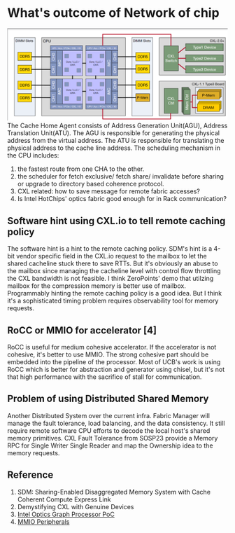# What's outcome of Network of chip 
![SPR](image.png)
The Cache Home Agent consists of Address Generation Unit(AGU), Address Translation Unit(ATU). The AGU is responsible for generating the physical address from the virtual address. The ATU is responsible for translating the physical address to the cache line address. The scheduling mechanism in the CPU includes:

1. the fastest route from one CHA to the other.
2. the scheduler for fetch exclusive/ fetch share/ invalidate before sharing or upgrade to directory based coherence protocol.
3. CXL related: how to save message for remote fabric accesses?
4. Is Intel HotChips' optics fabric good enough for in Rack communication?

## Software hint using CXL.io to tell remote caching policy
The software hint is a hint to the remote caching policy. SDM's hint is a 4-bit vendor specific field in the CXL.io request to the mailbox to let the shared cacheline stuck there to save RTTs. But it's obviously an abuse to the mailbox since managing the cacheline level with control flow throttling the CXL bandwidth is not feasible. I think ZeroPoints' demo that utilzing mailbox for the compression memory is better use of mailbox. Programmably hinting the remote caching policy is a good idea. But I think it's a sophisticated timing problem requires observability tool for memory requests.

## RoCC or MMIO for accelerator [4]
RoCC is useful for medium cohesive accelerator. If the accelerator is not cohesive, it's better to use MMIO. The strong cohesive part should be embedded into the pipeline of the processor. Most of UCB's work is using RoCC which is better for abstraction and generator using chisel, but it's not that high performance with the sacrifice of stall for communication.

## Problem of using Distributed Shared Memory
Another Distributed System over the current infra. Fabric Manager will manage the fault tolerance, load balancing, and the data consistency. It still require remote software CPU efforts to decode the local host's shared memory primitives. CXL Fault Tolerance from SOSP23 provide a Memory RPC for Single Writer Single Reader and map the Ownership idea to the memory requests.

## Reference
1. SDM: Sharing-Enabled Disaggregated Memory System with Cache Coherent Compute Express Link
2. Demystifying CXL with Genuine Devices
3. [Intel Optics Graph Processor PoC](https://www.theregister.com/2023/09/01/intel_graph_analytics_chip/)
4. [MMIO Peripherals](https://chipyard.readthedocs.io/en/stable/Customization/MMIO-Peripherals.html)